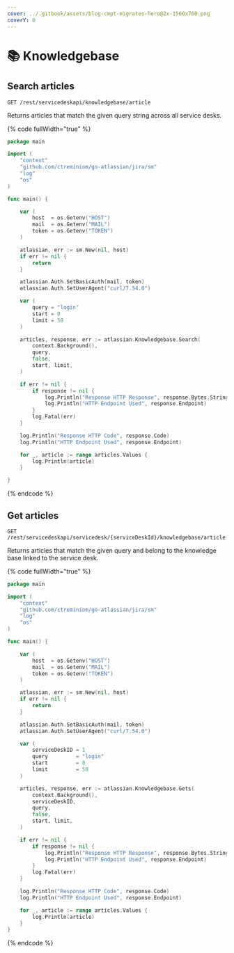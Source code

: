 ```yaml
---
cover: ../.gitbook/assets/blog-cmpt-migrates-hero@2x-1560x760.png
coverY: 0
---
```


# 📚 Knowledgebase

## Search articles

`GET /rest/servicedeskapi/knowledgebase/article`

Returns articles that match the given query string across all service desks.

{% code fullWidth="true" %}
```go
package main

import (
	"context"
	"github.com/ctreminiom/go-atlassian/jira/sm"
	"log"
	"os"
)

func main() {

	var (
		host  = os.Getenv("HOST")
		mail  = os.Getenv("MAIL")
		token = os.Getenv("TOKEN")
	)

	atlassian, err := sm.New(nil, host)
	if err != nil {
		return
	}

	atlassian.Auth.SetBasicAuth(mail, token)
	atlassian.Auth.SetUserAgent("curl/7.54.0")

	var (
		query = "login"
		start = 0
		limit = 50
	)

	articles, response, err := atlassian.Knowledgebase.Search(
		context.Background(),
		query,
		false,
		start, limit,
	)

	if err != nil {
		if response != nil {
			log.Println("Response HTTP Response", response.Bytes.String())
			log.Println("HTTP Endpoint Used", response.Endpoint)
		}
		log.Fatal(err)
	}

	log.Println("Response HTTP Code", response.Code)
	log.Println("HTTP Endpoint Used", response.Endpoint)

	for _, article := range articles.Values {
		log.Println(article)
	}

}
```
{% endcode %}

## Get articles

`GET /rest/servicedeskapi/servicedesk/{serviceDeskId}/knowledgebase/article`

Returns articles that match the given query and belong to the knowledge base linked to the service desk.

{% code fullWidth="true" %}
```go
package main

import (
	"context"
	"github.com/ctreminiom/go-atlassian/jira/sm"
	"log"
	"os"
)

func main() {

	var (
		host  = os.Getenv("HOST")
		mail  = os.Getenv("MAIL")
		token = os.Getenv("TOKEN")
	)

	atlassian, err := sm.New(nil, host)
	if err != nil {
		return
	}

	atlassian.Auth.SetBasicAuth(mail, token)
	atlassian.Auth.SetUserAgent("curl/7.54.0")

	var (
		serviceDeskID = 1
		query         = "login"
		start         = 0
		limit         = 50
	)

	articles, response, err := atlassian.Knowledgebase.Gets(
		context.Background(),
		serviceDeskID,
		query,
		false,
		start, limit,
	)

	if err != nil {
		if response != nil {
			log.Println("Response HTTP Response", response.Bytes.String())
			log.Println("HTTP Endpoint Used", response.Endpoint)
		}
		log.Fatal(err)
	}

	log.Println("Response HTTP Code", response.Code)
	log.Println("HTTP Endpoint Used", response.Endpoint)

	for _, article := range articles.Values {
		log.Println(article)
	}
}
```
{% endcode %}
